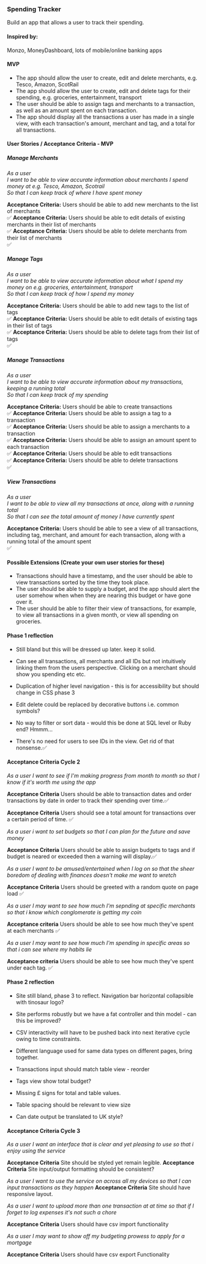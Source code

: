 ### Spending Tracker

Build an app that allows a user to track their spending.

#### Inspired by:

Monzo, MoneyDashboard, lots of mobile/online banking apps

#### MVP

* The app should allow the user to create, edit and delete merchants, e.g. Tesco, Amazon, ScotRail
* The app should allow the user to create, edit and delete tags for their spending, e.g. groceries, entertainment, transport
* The user should be able to assign tags and merchants to a transaction, as well as an amount spent on each transaction.
* The app should display all the transactions a user has made in a single view, with each transaction's amount, merchant and tag, and a total for all transactions.

#### User Stories / Acceptance Criteria - MVP

##### Manage Merchants

_As a user_ <br />
_I want to be able to view accurate information about merchants I spend money at e.g. Tesco, Amazon, Scotrail_ <br />
_So that I can keep track of where I have spent money_ <br />

**Acceptance Criteria:** Users should be able to add new merchants to the list of merchants <br />:white_check_mark:
**Acceptance Criteria:** Users should be able to edit details of existing merchants in their list of merchants <br /> :white_check_mark:
**Acceptance Criteria:** Users should be able to delete merchants from their list of merchants <br />:white_check_mark:

##### Manage Tags

_As a user_ <br />
_I want to be able to view accurate information about what I spend my money on e.g. groceries, entertainment, transport_ <br />
_So that I can keep track of how I spend my money_ <br />

**Acceptance Criteria:** Users should be able to add new tags to the list of tags <br />:white_check_mark:
**Acceptance Criteria:** Users should be able to edit details of existing tags in their list of tags <br />:white_check_mark:
**Acceptance Criteria:** Users should be able to delete tags from their list of tags <br />:white_check_mark:

##### Manage Transactions

_As a user_ <br />
_I want to be able to view accurate information about my transactions, keeping a running total_  <br />
_So that I can keep track of my spending_ <br />

**Acceptance Criteria:** Users should be able to create transactions <br />:white_check_mark:
**Acceptance Criteria:** Users should be able to assign a tag  to a transaction <br />:white_check_mark:
**Acceptance Criteria:** Users should be able to assign a merchants to a transaction <br />:white_check_mark:
**Acceptance Criteria:** Users should be able to assign  an amount spent to each transaction <br />:white_check_mark:
**Acceptance Criteria:** Users should be able to edit transactions <br />:white_check_mark:
**Acceptance Criteria:** Users should be able to delete transactions <br />:white_check_mark:

##### View Transactions

_As a user_ <br />
_I want to be able to view all my transactions at once, along with a running total_ <br />
_So that I can see the total amount of money I have currently spent_<br />

**Acceptance Criteria:** Users should be able to see a view of all transactions, including tag, merchant, and amount for each transaction, along with a running total of the amount spent <br />:white_check_mark:

#### Possible Extensions (Create your own user stories for these)

* Transactions should have a timestamp, and the user should be able to view transactions sorted by the time they took place.
* The user should be able to supply a budget, and the app should alert the user somehow when when they are nearing this budget or have gone over it.
* The user should be able to filter their view of transactions, for example, to view all transactions in a given month, or view all spending on groceries.

#### Phase 1 reflection

* Still bland but this will be dressed up later. keep it solid.

* Can see all transactions, all merchants and all IDs but not intuitively linking them from the users perspective. Clicking on a merchant should show you spending etc etc.

* Duplication of higher level navigation - this is for accessibility but should change  in CSS phase 3

* Edit delete could be replaced by decorative buttons i.e. common symbols?

* No way to filter or sort data - would this be done at SQL level or Ruby end? Hmmm...

* There's no need for users to see IDs in the view. Get rid of that nonsense.:white_check_mark:




#### Acceptance Criteria Cycle 2

*As a user I want to see if I'm making progress from month to month so that I know if it's worth me using the app*

**Acceptance Criteria**
Users should be able to transaction dates and order transactions by date in order to track their spending over time.:white_check_mark:

**Acceptance Criteria**
Users should see a total amount for transactions over a certain period of time. :white_check_mark:

*As a user i want to set budgets so that I can plan for the future and save money*

**Acceptance Criteria**
Users should be able to assign budgets to tags and if budget is neared or exceeded then a warning will display.:white_check_mark:

*As a user I want to be amused/entertained when I log on so that the sheer boredom of dealing with finances doesn't make me want to wretch*

**Acceptance Criteria**  Users should be greeted with a random quote on page load :white_check_mark:

*As a user I may want to see how much I'm sepnding at specific merchants so that i know which conglomerate is getting my coin*

**Acceptance criteria** Users should be able to see how much they've spent at each merchants :white_check_mark:

*As a user I may want to see how much I'm spending in specific areas so that i can see where my habits lie*

**Acceptance criteria** Users should be able to see how much they've spent under each tag.
:white_check_mark:

#### Phase 2 reflection

* Site still bland, phase 3 to reflect. Navigation bar horizontal collapsible with tinosaur logo?

* Site performs robustly but we have a fat controller and thin model - can this be improved?

* CSV interactivity will have to be pushed back into next iterative cycle owing to time constraints.

* Different language used for same data types on different pages, bring together.

* Transactions input should match table view - reorder

* Tags view show total budget?

* Missing £ signs for total and table values.

* Table spacing should be relevant to view size

* Can date output be translated to UK style?



#### Acceptance Criteria Cycle 3

*As a user I want an interface that is clear and yet pleasing to use so that i enjoy using the service*

**Acceptance Criteria** Site should be styled yet remain legible.
**Acceptance Criteria** Site input/output formatting should be consistent?

*As a user I want to use the service on across all my devices so that I can input transactions as they happen*
**Acceptance Criteria** Site should have responsive layout.

*As a user I want to upload more than one transaction at at time so that if I forget to log expenses it's not such a chore*

**Acceptance Criteria** Users should have csv import functionality

*As a user I may want to show off my budgeting prowess to apply for a mortgage*

**Acceptance Criteria** Users should have csv export Functionality
